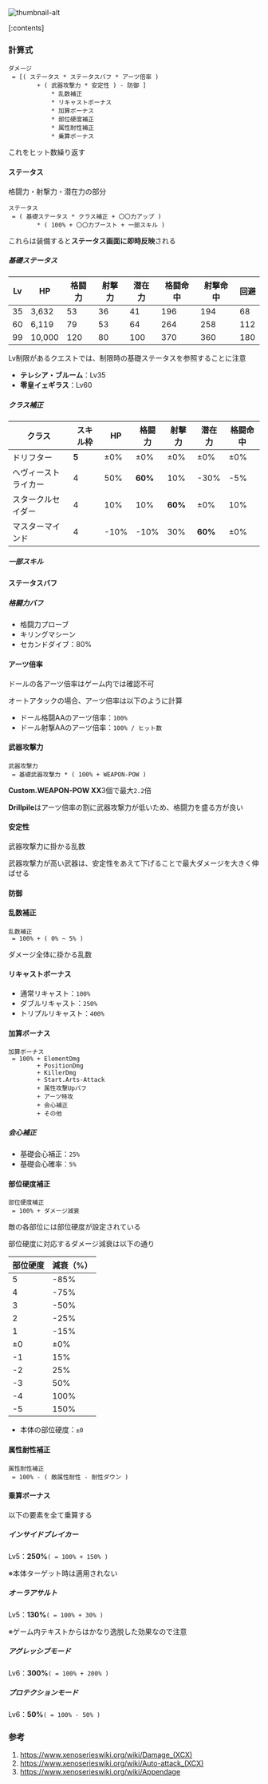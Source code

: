 <img class="thumbnail" src="thumbnail-url" alt="thumbnail-alt">

[:contents]

### 計算式
```plaintext
ダメージ
 = [( ステータス * ステータスバフ * アーツ倍率 )
        + ( 武器攻撃力 * 安定性 ) - 防御 ]
            * 乱数補正
            * リキャストボーナス
            * 加算ボーナス
            * 部位硬度補正
            * 属性耐性補正
            * 乗算ボーナス
```
これをヒット数繰り返す

#### ステータス
格闘力・射撃力・潜在力の部分

```plaintext
ステータス
 = ( 基礎ステータス * クラス補正 + 〇〇力アップ )
        * ( 100% + 〇〇力ブースト + 一部スキル )
```

これらは装備すると**ステータス画面に即時反映**される

##### 基礎ステータス

| Lv  | HP     | 格闘力 | 射撃力 | 潜在力 | 格闘命中 | 射撃命中 | 回避 |
| --- | ------ | ------ | ------ | ------ | -------- | -------- | ---- |
| 35  | 3,632  | 53     | 36     | 41     | 196      | 194      | 68   |
| 60  | 6,119  | 79     | 53     | 64     | 264      | 258      | 112  |
| 99  | 10,000 | 120    | 80     | 100    | 370      | 360      | 180  |

Lv制限があるクエストでは、制限時の基礎ステータスを参照することに注意

- **テレシア・ブルーム**：Lv35
- **零皇イェギラス**：Lv60

##### クラス補正

| クラス               | スキル枠 | HP   | 格闘力  | 射撃力  | 潜在力  | 格闘命中 |
| -------------------- | -------- | ---- | ------- | ------- | ------- | -------- |
| ドリフター           | **5**    | ±0%  | ±0%     | ±0%     | ±0%     | ±0%      |
| ヘヴィーストライカー | 4        | 50%  | **60%** | 10%     | -30%    | -5%      |
| スタークルセイダー   | 4        | 10%  | 10%     | **60%** | ±0%     | 10%      |
| マスターマインド     | 4        | -10% | -10%    | 30%     | **60%** | ±0%      |

##### 一部スキル


#### ステータスバフ
##### 格闘力バフ

- 格闘力プローブ
- キリングマシーン
- セカンドダイブ：80%

#### アーツ倍率
ドールの各アーツ倍率はゲーム内では確認不可

オートアタックの場合、アーツ倍率は以下のように計算

- ドール格闘AAのアーツ倍率：`100%`
- ドール射撃AAのアーツ倍率：`100% / ヒット数`




#### 武器攻撃力
```plaintext
武器攻撃力
 = 基礎武器攻撃力 * ( 100% + WEAPON-POW )
```
**Custom.WEAPON-POW ⅩⅩ**3個で最大`2.2`倍

**Drillpile**はアーツ倍率の割に武器攻撃力が低いため、格闘力を盛る方が良い

#### 安定性
武器攻撃力に掛かる乱数

武器攻撃力が高い武器は、安定性をあえて下げることで最大ダメージを大きく伸ばせる

#### 防御



#### 乱数補正
```plaintext
乱数補正
 = 100% + ( 0% ~ 5% )
```

ダメージ全体に掛かる乱数

#### リキャストボーナス

- 通常リキャスト：`100%`
- ダブルリキャスト：`250%`
- トリプルリキャスト：`400%`

#### 加算ボーナス
```plaintext
加算ボーナス
 = 100% + ElementDmg
        + PositionDmg
        + KillerDmg
        + Start.Arts-Attack
        + 属性攻撃Upバフ
        + アーツ特攻
        + 会心補正
        + その他
```

##### 会心補正

- 基礎会心補正：`25%`
- 基礎会心確率：`5%`

#### 部位硬度補正
```plaintext
部位硬度補正
 = 100% + ダメージ減衰
```
敵の各部位には部位硬度が設定されている

部位硬度に対応するダメージ減衰は以下の通り

| 部位硬度 | 減衰（%） |
| -------- | --------- |
| 5        | -85%      |
| 4        | -75%      |
| 3        | -50%      |
| 2        | -25%      |
| 1        | -15%      |
| ±0       | ±0%       |
| -1       | 15%       |
| -2       | 25%       |
| -3       | 50%       |
| -4       | 100%      |
| -5       | 150%      |

- 本体の部位硬度：`±0`

#### 属性耐性補正
```plaintext
属性耐性補正
 = 100% - ( 敵属性耐性 - 耐性ダウン )
```

#### 乗算ボーナス
以下の要素を全て乗算する

##### インサイドブレイカー
Lv5：**250%**`( = 100% + 150% )`

※本体ターゲット時は適用されない

##### オーラアサルト
Lv5：**130%**`( = 100% + 30% )`

※ゲーム内テキストからはかなり逸脱した効果なので注意


##### アグレッシブモード
Lv6：**300%**`( = 100% + 200% )`

##### プロテクションモード
Lv6：**50%**`( = 100% - 50% )`




### 参考

1. https://www.xenoserieswiki.org/wiki/Damage_(XCX)
2. https://www.xenoserieswiki.org/wiki/Auto-attack_(XCX)
3. https://www.xenoserieswiki.org/wiki/Appendage

